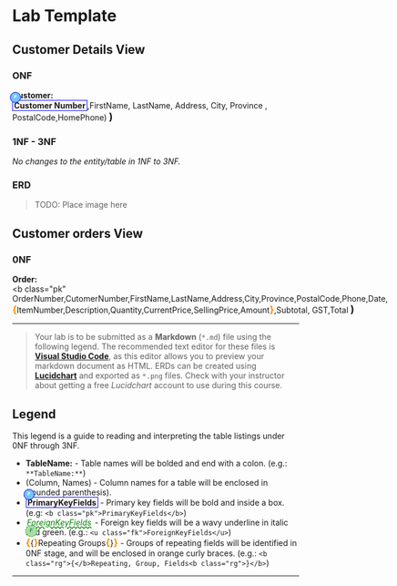 # Lab Template

## Customer Details View

### ONF

**Customer:** <span class="md"><b class="pk">Customer Number</b>,FirstName, LastName, Address, City, Province , PostalCode,HomePhone) </span>

### 1NF - 3NF 
*No changes to the entity/table in 1NF to 3NF.*

### ERD
>TODO: Place image here

## Customer orders View

###  0NF
**Order:** <span class= "md"><b class="pk" OrderNumber</b>,CutomerNumber,FirstName,LastName,Address,City,Province,PostalCode,Phone,Date, <b class="rg">ItemNumber,Description,Quantity,CurrentPrice,SellingPrice,Amount</b>,Subtotal, GST,Total </span>


-----
> Your lab is to be submitted as a **Markdown** (`*.md`) file using the following legend. The recommended text editor for these files is [**Visual Studio Code**](https://code.visualstudio.com), as this editor allows you to preview your markdown document as HTML. ERDs can be created using [**Lucidchart**](https://www.lucidchart.com/) and exported as `*.png` files. Check with your instructor about getting a free *Lucidchart* account to use during this course.

## Legend

This legend is a guide to reading and interpreting the table listings under 0NF through 3NF.

- **TableName:** - Table names will be bolded and end with a colon. (e.g.: `**TableName:**`)
- (Column, Names) - Column names for a table will be enclosed in (rounded parenthesis).
- <b class="pk">PrimaryKeyFields</b> - Primary key fields will be bold and inside a box. (e.g: `<b class="pk">PrimaryKeyFields</b>`)
- <u class="fk">ForeignKeyFields</u> - Foreign key fields will be a wavy underline in italic and green. (e.g.: `<u class="fk">ForeignKeyFields</u>`)
- <b class="rg">{</b>Repeating Groups<b class="rg">}</b> - Groups of repeating fields will be identified in 0NF stage, and will be enclosed in orange curly braces. (e.g.: `<b class="rg">{</b>Repeating, Group, Fields<b class="rg">}</b>`)



----

<style type="text/css">
.md {
    display: inline-block;
    vertical-align: top;
    white-space: normal;
}
.md::after{
    content: ')';
    font-size:1.25em;
    font-weight: bold;
}
.pk {
    font-weight: bold;
    display: inline-block;
    border: solid thin blue;
    padding: 0 2px;
    position: relative;
}
.pk::before{
content: 'P';
font-size: .55em;
font-weight: bold;
color:white;
background-color:#72c4f7;
position:absolute;
left: -5px;
top:-15px;
border-radius: 50%;
border: solid thin blue;
width: 1.4em;
height: 1.4em;
padding: 3px;
text-align: center;


}
.fk {
    color: green;
    font-style: italic;
    text-decoration: wavy underline green;  
    padding: 0 2px;
    position: relative;  
}
.fk::before{
        content: 'F';
        font-size: .65em;
        position: absolute;
        left: -1px;
        bottom: -17px;
        color: darkgreen;
        background-color: #a7dea7;
        border-radius: 50%;
        border: dashed thin green;
        width: 1.4em;
        height: 1.4em;
        padding: 3px;
        text-align:center;

}
.rg{
    display:inline-block;
    color:inherit;
    font-size: 1em;
    font-weight: normal;
}
.rg::before {
    content:'\007B';
    color: darkorange;
    font-size: 1.2em;
    font-weight: bold;
}
.rg::after{
    content: '\007D';
    color: darkorange;
    font-size: 1.2em;
    font-weight: bold;
}
.note {
    font-weight: bold;
    color: brown;
    font-size: 1.1em;
}
</style>